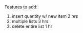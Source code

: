 Features to add:

1. insert quantity w/ new item 2 hrs
2. multiple lists 3 hrs
3. delete entire list 1 hr
